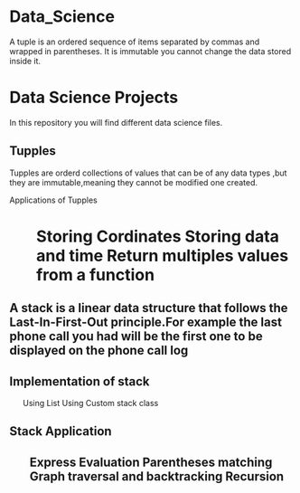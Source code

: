 # Data_Science
A tuple is an ordered sequence of items separated by commas and wrapped in parentheses.
It is immutable you cannot change the data stored inside it.
<h1>Data Science Projects</h1>
In this repository you will find different data science files.

<h2>Tupples</h2>
<p>Tupples are orderd collections of values that can be of any data types ,but they are immutable,meaning they cannot be modified one created.</p>

<h>Applications of Tupples<h1>
<ul>
Storing Cordinates
Storing data and time
Return multiples values from a function
</ul>

<h2> A stack is a linear data structure that follows the Last-In-First-Out principle.For example the last phone call you had will be the first one to be displayed on the phone call log</h2>

<h2>Implementation of stack</h2>
<ul>
Using List
Using Custom stack class
</ul>
<h2>Stack Application<h2>
<ul>
Express Evaluation 
Parentheses matching 
Graph  traversal and backtracking
Recursion
</ul>
